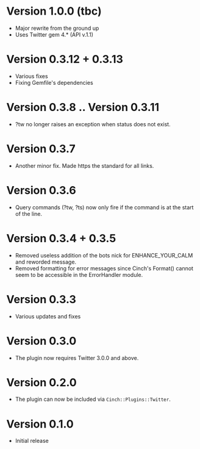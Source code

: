 # Version 1.0.0 (tbc)
  * Major rewrite from the ground up
  * Uses Twitter gem 4.* (API v.1.1)

# Version 0.3.12 + 0.3.13
  * Various fixes
  * Fixing Gemfile's dependencies

# Version 0.3.8 .. Version 0.3.11
  * ?tw <nick> no longer raises an exception when status does not exist.

# Version 0.3.7
  * Another minor fix. Made https the standard for all links.

# Version 0.3.6
  * Query commands (?tw, ?ts) now only fire if the command is at the start of the line.

# Version 0.3.4 + 0.3.5
  * Removed useless addition of the bots nick for ENHANCE_YOUR_CALM and reworded message.
  * Removed formatting for error messages since Cinch's Format() cannot seem to be accessible in the ErrorHandler module.

# Version 0.3.3
  * Various updates and fixes

# Version 0.3.0
  * The plugin now requires Twitter 3.0.0 and above.

# Version 0.2.0
  * The plugin can now be included via `Cinch::Plugins::Twitter`.

# Version 0.1.0
  * Initial release
